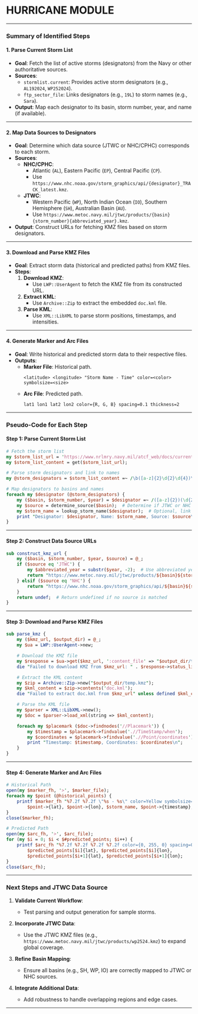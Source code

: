 # **HURRICANE MODULE**

---

### Summary of Identified Steps

#### **1. Parse Current Storm List**
- **Goal**: Fetch the list of active storms (designators) from the Navy or other authoritative sources.
- **Sources**:
  - `stormlist.current`: Provides active storm designators (e.g., `AL192024`, `WP252024`).
  - `ftp_sector_file`: Links designators (e.g., `19L`) to storm names (e.g., `Sara`).
- **Output**: Map each designator to its basin, storm number, year, and name (if available).

---

#### **2. Map Data Sources to Designators**
- **Goal**: Determine which data source (JTWC or NHC/CPHC) corresponds to each storm.
- **Sources**:
  - **NHC/CPHC**:
    - Atlantic (`AL`), Eastern Pacific (`EP`), Central Pacific (`CP`).
    - Use `https://www.nhc.noaa.gov/storm_graphics/api/{designator}_TRACK_latest.kmz`.
  - **JTWC**:
    - Western Pacific (`WP`), North Indian Ocean (`IO`), Southern Hemisphere (`SH`), Australian Basin (`AU`).
    - Use `https://www.metoc.navy.mil/jtwc/products/{basin}{storm_number}{abbreviated_year}.kmz`.
- **Output**: Construct URLs for fetching KMZ files based on storm designators.

---

#### **3. Download and Parse KMZ Files**
- **Goal**: Extract storm data (historical and predicted paths) from KMZ files.
- **Steps**:
  1. **Download KMZ**:
     - Use `LWP::UserAgent` to fetch the KMZ file from its constructed URL.
  2. **Extract KML**:
     - Use `Archive::Zip` to extract the embedded `doc.kml` file.
  3. **Parse KML**:
     - Use `XML::LibXML` to parse storm positions, timestamps, and intensities.

---

#### **4. Generate Marker and Arc Files**
- **Goal**: Write historical and predicted storm data to their respective files.
- **Outputs**:
  - **Marker File**: Historical path.
    ```plaintext
    <latitude> <longitude> "Storm Name - Time" color=<color> symbolsize=<size>
    ```
  - **Arc File**: Predicted path.
    ```plaintext
    lat1 lon1 lat2 lon2 color={R, G, B} spacing=0.1 thickness=2
    ```

---

### Pseudo-Code for Each Step

#### Step 1: Parse Current Storm List
```perl
# Fetch the storm list
my $storm_list_url = 'https://www.nrlmry.navy.mil/atcf_web/docs/current_storms/stormlist.current';
my $storm_list_content = get($storm_list_url);

# Parse storm designators and link to names
my @storm_designators = $storm_list_content =~ /\b([a-z]{2}\d{2}\d{4})\b/gi;

# Map designators to basins and names
foreach my $designator (@storm_designators) {
    my ($basin, $storm_number, $year) = $designator =~ /([a-z]{2})(\d{2})(\d{4})/i;
    my $source = determine_source($basin);  # Determine if JTWC or NHC
    my $storm_name = lookup_storm_name($designator);  # Optional, link designator to name
    print "Designator: $designator, Name: $storm_name, Source: $source\n";
}
```

---

#### Step 2: Construct Data Source URLs
```perl
sub construct_kmz_url {
    my ($basin, $storm_number, $year, $source) = @_;
    if ($source eq 'JTWC') {
        my $abbreviated_year = substr($year, -2);  # Use abbreviated year for JTWC
        return "https://www.metoc.navy.mil/jtwc/products/${basin}${storm_number}${abbreviated_year}.kmz";
    } elsif ($source eq 'NHC') {
        return "https://www.nhc.noaa.gov/storm_graphics/api/${basin}${storm_number}${year}_TRACK_latest.kmz";
    }
    return undef;  # Return undefined if no source is matched
}
```

---

#### Step 3: Download and Parse KMZ Files
```perl
sub parse_kmz {
    my ($kmz_url, $output_dir) = @_;
    my $ua = LWP::UserAgent->new;

    # Download the KMZ file
    my $response = $ua->get($kmz_url, ':content_file' => "$output_dir/temp.kmz");
    die "Failed to download KMZ from $kmz_url: " . $response->status_line unless $response->is_success;

    # Extract the KML content
    my $zip = Archive::Zip->new("$output_dir/temp.kmz");
    my $kml_content = $zip->contents('doc.kml');
    die "Failed to extract doc.kml from $kmz_url" unless defined $kml_content;

    # Parse the KML file
    my $parser = XML::LibXML->new();
    my $doc = $parser->load_xml(string => $kml_content);

    foreach my $placemark ($doc->findnodes('//Placemark')) {
        my $timestamp = $placemark->findvalue('.//TimeStamp/when');
        my $coordinates = $placemark->findvalue('.//Point/coordinates');
        print "Timestamp: $timestamp, Coordinates: $coordinates\n";
    }
}
```

---

#### Step 4: Generate Marker and Arc Files
```perl
# Historical Path
open(my $marker_fh, '>', $marker_file);
foreach my $point (@historical_points) {
    printf $marker_fh "%7.2f %7.2f \"%s - %s\" color=Yellow symbolsize=5\n",
        $point->{lat}, $point->{lon}, $storm_name, $point->{timestamp};
}
close($marker_fh);

# Predicted Path
open(my $arc_fh, '>', $arc_file);
for (my $i = 0; $i < $#predicted_points; $i++) {
    printf $arc_fh "%7.2f %7.2f %7.2f %7.2f color={0, 255, 0} spacing=0.1 thickness=2\n",
        $predicted_points[$i]{lat}, $predicted_points[$i]{lon},
        $predicted_points[$i+1]{lat}, $predicted_points[$i+1]{lon};
}
close($arc_fh);
```

---

### Next Steps and JTWC Data Source

1. **Validate Current Workflow**:
   - Test parsing and output generation for sample storms.

2. **Incorporate JTWC Data**:
   - Use the JTWC KMZ files (e.g., `https://www.metoc.navy.mil/jtwc/products/wp2524.kmz`) to expand global coverage.

3. **Refine Basin Mapping**:
   - Ensure all basins (e.g., SH, WP, IO) are correctly mapped to JTWC or NHC sources.

4. **Integrate Additional Data**:
   - Add robustness to handle overlapping regions and edge cases.

---

